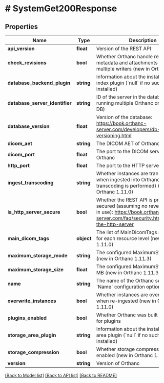 # # SystemGet200Response

## Properties

Name | Type | Description | Notes
------------ | ------------- | ------------- | -------------
**api_version** | **float** | Version of the REST API | [optional]
**check_revisions** | **bool** | Whether Orthanc handle revisions of metadata and attachments to deal with multiple writers (new in Orthanc 1.9.2) | [optional]
**database_backend_plugin** | **string** | Information about the installed database index plugin (&#x60;null&#x60; if no such plugin is installed) | [optional]
**database_server_identifier** | **string** | ID of the server in the database (when running multiple Orthanc on the same DB) | [optional]
**database_version** | **float** | Version of the database: https://book.orthanc-server.com/developers/db-versioning.html | [optional]
**dicom_aet** | **string** | The DICOM AET of Orthanc | [optional]
**dicom_port** | **float** | The port to the DICOM server of Orthanc | [optional]
**http_port** | **float** | The port to the HTTP server of Orthanc | [optional]
**ingest_transcoding** | **string** | Whether instances are transcoded when ingested into Orthanc (&#x60;&#x60; if no transcoding is performed) (new in Orthanc 1.11.0) | [optional]
**is_http_server_secure** | **bool** | Whether the REST API is properly secured (assuming no reverse proxy is in use): https://book.orthanc-server.com/faq/security.html#securing-the-http-server | [optional]
**main_dicom_tags** | **object** | The list of MainDicomTags saved in DB for each resource level (new in Orthanc 1.11.0) | [optional]
**maximum_storage_mode** | **string** | The configured MaximumStorageMode (new in Orthanc 1.11.3) | [optional]
**maximum_storage_size** | **float** | The configured MaximumStorageSize in MB (new in Orthanc 1.11.3) | [optional]
**name** | **string** | The name of the Orthanc server, cf. the &#x60;Name&#x60; configuration option | [optional]
**overwrite_instances** | **bool** | Whether instances are overwritten when re-ingested (new in Orthanc 1.11.0) | [optional]
**plugins_enabled** | **bool** | Whether Orthanc was built with support for plugins | [optional]
**storage_area_plugin** | **string** | Information about the installed storage area plugin (&#x60;null&#x60; if no such plugin is installed) | [optional]
**storage_compression** | **bool** | Whether storage compression is enabled (new in Orthanc 1.11.0) | [optional]
**version** | **string** | Version of Orthanc | [optional]

[[Back to Model list]](../../README.md#models) [[Back to API list]](../../README.md#endpoints) [[Back to README]](../../README.md)
